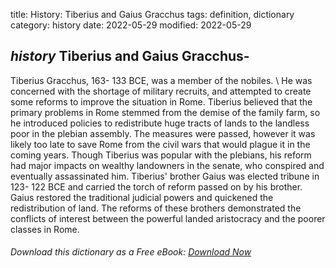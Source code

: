 title: History: Tiberius and Gaius Gracchus
tags: definition, dictionary
category: history
date: 2022-05-29
modified: 2022-05-29

## _history_  Tiberius and Gaius Gracchus-
Tiberius Gracchus,
  163-
133 BCE,
 was a member of the   nobiles. \ He was
concerned with the shortage of military recruits, and attempted to
create some reforms to improve the situation in Rome.  Tiberius
believed that the primary problems in Rome stemmed from the demise of
the family farm, so he introduced policies to redistribute huge tracts
of lands to the landless poor in the plebian assembly.  The measures
were passed, however it was likely too late to save Rome from the
civil wars that would plague it in the coming years.  Though Tiberius
was popular with the plebians, his reform had major impacts on wealthy
landowners in the senate, who conspired and eventually assassinated
him.  Tiberius' brother Gaius was elected tribune in   123-
122
BCE
 and carried the torch of reform passed on by his brother.  Gaius
restored the traditional judicial powers and quickened the
redistribution of land.  The reforms of these brothers demonstrated
the conflicts of interest between the powerful landed aristocracy and
the poorer classes in Rome.


###### Download *this* dictionary as a Free eBook: [Download Now]({static}static/SerfHistoryDictionary.pdf)

